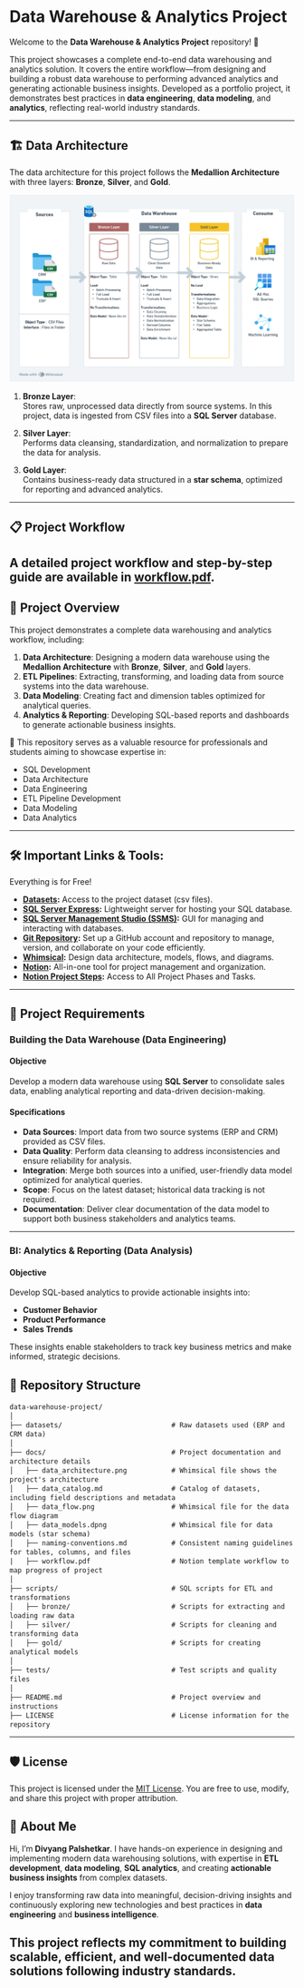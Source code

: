 
# Data Warehouse & Analytics Project

Welcome to the **Data Warehouse & Analytics Project** repository! 🚀  

This project showcases a complete end-to-end data warehousing and analytics solution. It covers the entire workflow—from designing and building a robust data warehouse to performing advanced analytics and generating actionable business insights. 
Developed as a portfolio project, it demonstrates best practices in **data engineering**, **data modeling**, and **analytics**, reflecting real-world industry standards.

---
## 🏗️ Data Architecture

The data architecture for this project follows the **Medallion Architecture** with three layers: **Bronze**, **Silver**, and **Gold**.  

![Data Architecture](docs/data_architecture.png)

1. **Bronze Layer**:  
   Stores raw, unprocessed data directly from source systems. In this project, data is ingested from CSV files into a **SQL Server** database.

2. **Silver Layer**:  
   Performs data cleansing, standardization, and normalization to prepare the data for analysis.

3. **Gold Layer**:  
   Contains business-ready data structured in a **star schema**, optimized for reporting and advanced analytics.

---
## 📋 Project Workflow
A detailed project workflow and step-by-step guide are available in [workflow.pdf](docs/workflow.pdf).
---
## 📖 Project Overview

This project demonstrates a complete data warehousing and analytics workflow, including:

1. **Data Architecture**: Designing a modern data warehouse using the **Medallion Architecture** with **Bronze**, **Silver**, and **Gold** layers.
2. **ETL Pipelines**: Extracting, transforming, and loading data from source systems into the data warehouse.
3. **Data Modeling**: Creating fact and dimension tables optimized for analytical queries.
4. **Analytics & Reporting**: Developing SQL-based reports and dashboards to generate actionable business insights.

🎯 This repository serves as a valuable resource for professionals and students aiming to showcase expertise in:

- SQL Development  
- Data Architecture  
- Data Engineering  
- ETL Pipeline Development  
- Data Modeling  
- Data Analytics  

---
## 🛠️ Important Links & Tools:

Everything is for Free!
- **[Datasets](datasets/):** Access to the project dataset (csv files).
- **[SQL Server Express](https://www.microsoft.com/en-us/sql-server/sql-server-downloads):** Lightweight server for hosting your SQL database.
- **[SQL Server Management Studio (SSMS)](https://learn.microsoft.com/en-us/sql/ssms/download-sql-server-management-studio-ssms?view=sql-server-ver16):** GUI for managing and interacting with databases.
- **[Git Repository](https://github.com/):** Set up a GitHub account and repository to manage, version, and collaborate on your code efficiently.
- **[Whimsical](https://whimsical.com/):** Design data architecture, models, flows, and diagrams.
- **[Notion](https://www.notion.com/):** All-in-one tool for project management and organization.
- **[Notion Project Steps](https://www.notion.so/Data-Warehouse-Project-c0c4d030c269481d916073859f1f76b0?source=copy_link):** Access to All Project Phases and Tasks.
---

## 🚀 Project Requirements

### Building the Data Warehouse (Data Engineering)

#### Objective
Develop a modern data warehouse using **SQL Server** to consolidate sales data, enabling analytical reporting and data-driven decision-making.

#### Specifications
- **Data Sources**: Import data from two source systems (ERP and CRM) provided as CSV files.  
- **Data Quality**: Perform data cleansing to address inconsistencies and ensure reliability for analysis.  
- **Integration**: Merge both sources into a unified, user-friendly data model optimized for analytical queries.  
- **Scope**: Focus on the latest dataset; historical data tracking is not required.  
- **Documentation**: Deliver clear documentation of the data model to support both business stakeholders and analytics teams.

---

### BI: Analytics & Reporting (Data Analysis)

#### Objective
Develop SQL-based analytics to provide actionable insights into:

- **Customer Behavior**  
- **Product Performance**  
- **Sales Trends**  

These insights enable stakeholders to track key business metrics and make informed, strategic decisions.

## 📂 Repository Structure
```
data-warehouse-project/
│
├── datasets/                           # Raw datasets used (ERP and CRM data)
│
├── docs/                               # Project documentation and architecture details
│   ├── data_architecture.png           # Whimsical file shows the project's architecture
│   ├── data_catalog.md                 # Catalog of datasets, including field descriptions and metadata
│   ├── data_flow.png                   # Whimsical file for the data flow diagram
│   ├── data_models.dpng                # Whimsical file for data models (star schema)
│   ├── naming-conventions.md           # Consistent naming guidelines for tables, columns, and files
|   ├── workflow.pdf                    # Notion template workflow to map progress of project
│
├── scripts/                            # SQL scripts for ETL and transformations
│   ├── bronze/                         # Scripts for extracting and loading raw data
│   ├── silver/                         # Scripts for cleaning and transforming data
│   ├── gold/                           # Scripts for creating analytical models
│
├── tests/                              # Test scripts and quality files
│
├── README.md                           # Project overview and instructions
├── LICENSE                             # License information for the repository

```
---


## 🛡️ License

This project is licensed under the [MIT License](LICENSE). You are free to use, modify, and share this project with proper attribution.

## 👤 About Me

Hi, I’m **Divyang Palshetkar**. I have hands-on experience in designing and implementing modern data warehousing solutions, with expertise in **ETL development**, **data modeling**, **SQL analytics**, and creating **actionable business insights** from complex datasets.  

I enjoy transforming raw data into meaningful, decision-driving insights and continuously exploring new technologies and best practices in **data engineering** and **business intelligence**.  

This project reflects my commitment to building scalable, efficient, and well-documented data solutions following industry standards.
---
